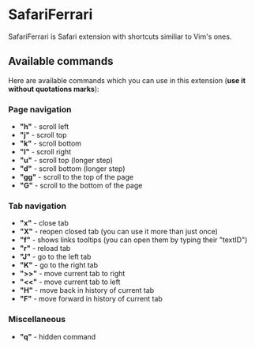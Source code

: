 # SafariFerrari

SafariFerrari is Safari extension with shortcuts similiar to Vim's ones.

## Available commands

Here are available commands which you can use in this extension (**use it without quotations marks**):

### Page navigation

* **"h"** - scroll left
* **"j"** - scroll top
* **"k"** - scroll bottom
* **"l"** - scroll right
* **"u"** - scroll top (longer step)
* **"d"** - scroll bottom (longer step)
* **"gg"** - scroll to the top of the page
* **"G"** - scroll to the bottom of the page

### Tab navigation

* **"x"** - close tab
* **"X"** - reopen closed tab (you can use it more than just once)
* **"f"** - shows links tooltips (you can open them by typing their "textID")
* **"r"** - reload tab
* **"J"** - go to the left tab
* **"K"** - go to the right tab
* **">>"** - move current tab to right
* **"<<"** - move current tab to left
* **"H"** - move back in history of current tab
* **"F"** -  move forward in history of current tab

### Miscellaneous

* **"q"** - hidden command

